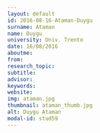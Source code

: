 ```yaml
---
layout: default 
id: 2016-08-16-Ataman-Duygu
surname: Ataman
name: Duygu
university: Univ. Trento
date: 16/08/2016
aboutme: 
from: 
research_topic: 
subtitle: 
advisor: 
keywords: 
website: 
img: ataman.jpg
thumbnail: ataman_thumb.jpg
alt: Duygu Ataman
modal-id: stud59
---
```

